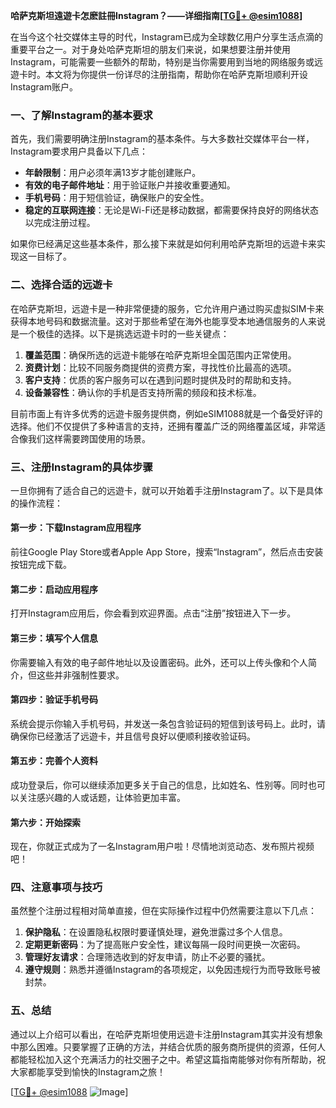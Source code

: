 **哈萨克斯坦遠遊卡怎麽註冊Instagram？——详细指南[[TG💪+ @esim1088](https://t.me/s/esim1088)]**

在当今这个社交媒体主导的时代，Instagram已成为全球数亿用户分享生活点滴的重要平台之一。对于身处哈萨克斯坦的朋友们来说，如果想要注册并使用Instagram，可能需要一些额外的帮助，特别是当你需要用到当地的网络服务或远遊卡时。本文将为你提供一份详尽的注册指南，帮助你在哈萨克斯坦顺利开设Instagram账户。

### 一、了解Instagram的基本要求

首先，我们需要明确注册Instagram的基本条件。与大多数社交媒体平台一样，Instagram要求用户具备以下几点：
- **年龄限制**：用户必须年满13岁才能创建账户。
- **有效的电子邮件地址**：用于验证账户并接收重要通知。
- **手机号码**：用于短信验证，确保账户的安全性。
- **稳定的互联网连接**：无论是Wi-Fi还是移动数据，都需要保持良好的网络状态以完成注册过程。

如果你已经满足这些基本条件，那么接下来就是如何利用哈萨克斯坦的远遊卡来实现这一目标了。

### 二、选择合适的远遊卡

在哈萨克斯坦，远遊卡是一种非常便捷的服务，它允许用户通过购买虚拟SIM卡来获得本地号码和数据流量。这对于那些希望在海外也能享受本地通信服务的人来说是一个极佳的选择。以下是挑选远遊卡时的一些关键点：

1. **覆盖范围**：确保所选的远遊卡能够在哈萨克斯坦全国范围内正常使用。
2. **资费计划**：比较不同服务商提供的资费方案，寻找性价比最高的选项。
3. **客户支持**：优质的客户服务可以在遇到问题时提供及时的帮助和支持。
4. **设备兼容性**：确认你的手机是否支持所需的频段和技术标准。

目前市面上有许多优秀的远遊卡服务提供商，例如eSIM1088就是一个备受好评的选择。他们不仅提供了多种语言的支持，还拥有覆盖广泛的网络覆盖区域，非常适合像我们这样需要跨国使用的场景。

### 三、注册Instagram的具体步骤

一旦你拥有了适合自己的远遊卡，就可以开始着手注册Instagram了。以下是具体的操作流程：

#### 第一步：下载Instagram应用程序
前往Google Play Store或者Apple App Store，搜索“Instagram”，然后点击安装按钮完成下载。

#### 第二步：启动应用程序
打开Instagram应用后，你会看到欢迎界面。点击“注册”按钮进入下一步。

#### 第三步：填写个人信息
你需要输入有效的电子邮件地址以及设置密码。此外，还可以上传头像和个人简介，但这些并非强制性要求。

#### 第四步：验证手机号码
系统会提示你输入手机号码，并发送一条包含验证码的短信到该号码上。此时，请确保你已经激活了远遊卡，并且信号良好以便顺利接收验证码。

#### 第五步：完善个人资料
成功登录后，你可以继续添加更多关于自己的信息，比如姓名、性别等。同时也可以关注感兴趣的人或话题，让体验更加丰富。

#### 第六步：开始探索
现在，你就正式成为了一名Instagram用户啦！尽情地浏览动态、发布照片视频吧！

### 四、注意事项与技巧

虽然整个注册过程相对简单直接，但在实际操作过程中仍然需要注意以下几点：

1. **保护隐私**：在设置隐私权限时要谨慎处理，避免泄露过多个人信息。
2. **定期更新密码**：为了提高账户安全性，建议每隔一段时间更换一次密码。
3. **管理好友请求**：合理筛选收到的好友申请，防止不必要的骚扰。
4. **遵守规则**：熟悉并遵循Instagram的各项规定，以免因违规行为而导致账号被封禁。

### 五、总结

通过以上介绍可以看出，在哈萨克斯坦使用远遊卡注册Instagram其实并没有想象中那么困难。只要掌握了正确的方法，并结合优质的服务商所提供的资源，任何人都能轻松加入这个充满活力的社交圈子之中。希望这篇指南能够对你有所帮助，祝大家都能享受到愉快的Instagram之旅！

[[TG💪+ @esim1088](https://t.me/s/esim1088) ![Image](https://i.postimg.cc/4NQfJmqS/Snipaste-2025-05-13-00-14-12.png)]